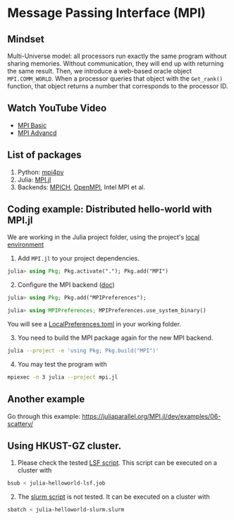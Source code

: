 # Message Passing Interface (MPI)
## Mindset
Multi-Universe model: all processors run exactly the same program without sharing memories. Without communication, they will end up with returning the same result.
Then, we introduce a web-based oracle object `MPI.COMM_WORLD`. When a processor queries that object with the `Get_rank()` function, that object returns a number that corresponds to the processor ID.
## Watch YouTube Video
* [MPI Basic](https://youtu.be/c0C9mQaxsD4)
* [MPI Advancd](https://youtu.be/q9OfXis50Rg)
## List of packages
1. Python: [mpi4py](https://mpi4py.readthedocs.io/en/stable/)
2. Julia: [MPI.jl](https://juliaparallel.org/MPI.jl/dev/)
3. Backends: [MPICH](https://www.mpich.org/), [OpenMPI](https://www.open-mpi.org/), Intel MPI et al.

## Coding example: Distributed hello-world with MPI.jl
We are working in the Julia project folder, using the project's [local environment](https://pkgdocs.julialang.org/v1/environments/)

1. Add `MPI.jl` to your project dependencies.
```julia
julia> using Pkg; Pkg.activate("."); Pkg.add("MPI")
```

2. Configure the MPI backend ([doc](https://juliaparallel.org/MPI.jl/dev/configuration/))
```julia
julia> using Pkg; Pkg.add("MPIPreferences");

julia> using MPIPreferences; MPIPreferences.use_system_binary()
```
You will see a [LocalPreferences.toml](LocalPreferences.toml) in your working folder.

3. You need to build the MPI package again for the new MPI backend.
```bash
julia --project -e 'using Pkg; Pkg.build("MPI")'
```

4. You may test the program with
```bash
mpiexec -n 3 julia --project mpi.jl
```

## Another example
Go through this example: https://juliaparallel.org/MPI.jl/dev/examples/06-scatterv/

## Using HKUST-GZ cluster.
1. Please check the tested [LSF script](julia-helloworld-lsf.job). This script can be executed on a cluster with
```bash
bsub < julia-helloworld-lsf.job
```

2. The [slurm script](julia-helloworld-slurm.slurm) is not tested. It can be executed on a cluster with
```bash
sbatch < julia-helloworld-slurm.slurm
```
